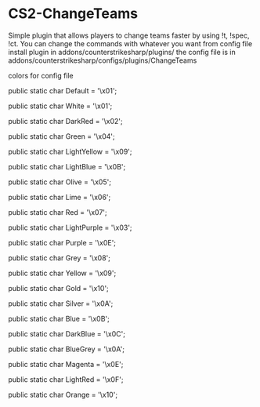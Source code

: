 # CS2-ChangeTeams
Simple plugin that allows players to change teams faster by using !t, !spec, !ct. 
You can change the commands with whatever you want from config file
install plugin in addons/counterstrikesharp/plugins/
the config file is in addons/counterstrikesharp/configs/plugins/ChangeTeams

colors for config file

public static char Default = '\x01';

public static char White = '\x01';

public static char DarkRed = '\x02';

public static char Green = '\x04';

public static char LightYellow = '\x09';

public static char LightBlue = '\x0B';

public static char Olive = '\x05';

public static char Lime = '\x06';

public static char Red = '\x07';

public static char LightPurple = '\x03';

public static char Purple = '\x0E';

public static char Grey = '\x08';

public static char Yellow = '\x09';

public static char Gold = '\x10';

public static char Silver = '\x0A';

public static char Blue = '\x0B';

public static char DarkBlue = '\x0C';

public static char BlueGrey = '\x0A';

public static char Magenta = '\x0E';

public static char LightRed = '\x0F';

public static char Orange = '\x10';

